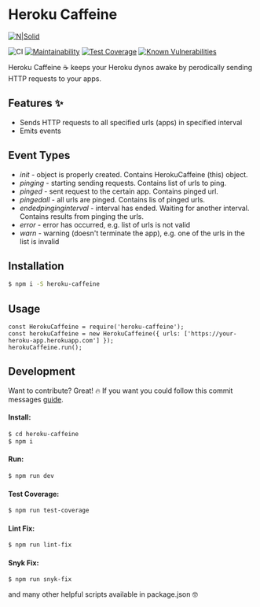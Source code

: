 
# Heroku Caffeine

[![N|Solid](https://github.com/marcinxkaminski/heroku-caffeine/blob/master/public/heroku-caffeine-banner.png?raw=true)](https://github.com/marcinxkaminski/heroku-caffeine/blob/master/public/heroku-caffeine-banner.png?raw=true)

![CI](https://github.com/marcinxkaminski/heroku-caffeine/workflows/CI/badge.svg?branch=master)
[![Maintainability](https://api.codeclimate.com/v1/badges/bd7d2545e1e2fb5aed9a/maintainability)](https://codeclimate.com/github/marcinxkaminski/heroku-caffeine/maintainability)
[![Test Coverage](https://api.codeclimate.com/v1/badges/bd7d2545e1e2fb5aed9a/test_coverage)](https://codeclimate.com/github/marcinxkaminski/heroku-caffeine/test_coverage)
[![Known Vulnerabilities](https://snyk.io/test/github/marcinxkaminski/heroku-caffeine/badge.svg?targetFile=package.json)](https://snyk.io/test/github/marcinxkaminski/heroku-caffeine?targetFile=package.json)



Heroku Caffeine ☕️ keeps your Heroku dynos awake by perodically sending HTTP requests to your apps.


## Features ✨
  - Sends HTTP requests to all specified urls (apps) in specified interval
  - Emits events


## Event Types
  - _init_ - object is properly created. Contains HerokuCaffeine (this) object.
  - _pinging_ - starting sending requests. Contains list of urls to ping.
  - _pinged_ - sent request to the certain app. Contains pinged url.
  - _pingedall_ - all urls are pinged. Contains lis of pinged urls.
  - _endedpinginginterval_ - interval has ended. Waiting for another interval. Contains results from pinging the urls.
  - _error_ - error has occurred, e.g. list of urls is not valid
  - _warn_ - warning (doesn't terminate the app), e.g. one of the urls in the list is invalid


## Installation
```sh
$ npm i -S heroku-caffeine
```

## Usage
```
const HerokuCaffeine = require('heroku-caffeine');
const herokuCaffeine = new HerokuCaffeine({ urls: ['https://your-heroku-app.herokuapp.com'] });
herokuCaffeine.run();
```


## Development
Want to contribute? Great! 🔥
If you want you could follow this commit messages [guide](https://gitmoji.carloscuesta.me/).

#### Install:
```sh
$ cd heroku-caffeine
$ npm i
```

#### Run:
```sh
$ npm run dev
```

#### Test Coverage:
```sh
$ npm run test-coverage
```

#### Lint Fix:
```sh
$ npm run lint-fix
```

#### Snyk Fix:
```sh
$ npm run snyk-fix
```

and many other helpful scripts available in package.json 🤓
